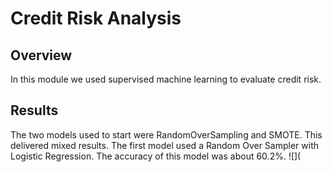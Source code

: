 # Credit Risk Analysis
## Overview
In this module we used supervised machine learning to evaluate credit risk.
## Results
The two models used to start were RandomOverSampling and SMOTE. This delivered mixed results. The first model used a Random Over Sampler with Logistic Regression. The accuracy of this model was about 60.2%. 
![](
